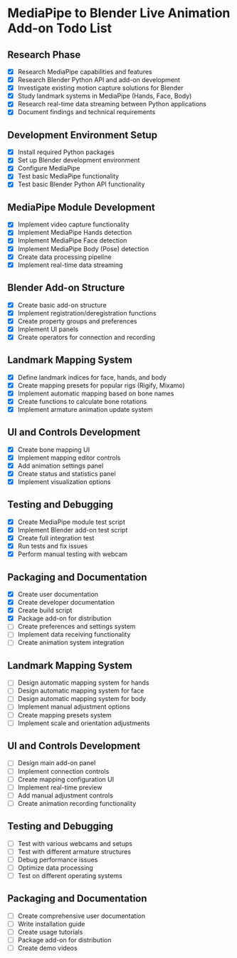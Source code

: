# MediaPipe to Blender Live Animation Add-on Todo List

## Research Phase
- [x] Research MediaPipe capabilities and features
- [x] Research Blender Python API and add-on development
- [x] Investigate existing motion capture solutions for Blender
- [x] Study landmark systems in MediaPipe (Hands, Face, Body)
- [x] Research real-time data streaming between Python applications
- [x] Document findings and technical requirements

## Development Environment Setup
- [x] Install required Python packages
- [x] Set up Blender development environment
- [x] Configure MediaPipe
- [x] Test basic MediaPipe functionality
- [x] Test basic Blender Python API functionality

## MediaPipe Module Development
- [x] Implement video capture functionality
- [x] Implement MediaPipe Hands detection
- [x] Implement MediaPipe Face detection
- [x] Implement MediaPipe Body (Pose) detection
- [x] Create data processing pipeline
- [x] Implement real-time data streaming

## Blender Add-on Structure
- [x] Create basic add-on structure
- [x] Implement registration/deregistration functions
- [x] Create property groups and preferences
- [x] Implement UI panels
- [x] Create operators for connection and recording

## Landmark Mapping System
- [x] Define landmark indices for face, hands, and body
- [x] Create mapping presets for popular rigs (Rigify, Mixamo)
- [x] Implement automatic mapping based on bone names
- [x] Create functions to calculate bone rotations
- [x] Implement armature animation update system

## UI and Controls Development
- [x] Create bone mapping UI
- [x] Implement mapping editor controls
- [x] Add animation settings panel
- [x] Create status and statistics panel
- [x] Implement visualization options

## Testing and Debugging
- [x] Create MediaPipe module test script
- [x] Implement Blender add-on test script
- [x] Create full integration test
- [x] Run tests and fix issues
- [x] Perform manual testing with webcam

## Packaging and Documentation
- [x] Create user documentation
- [x] Create developer documentation
- [x] Create build script
- [x] Package add-on for distribution
- [ ] Create preferences and settings system
- [ ] Implement data receiving functionality
- [ ] Create animation system integration

## Landmark Mapping System
- [ ] Design automatic mapping system for hands
- [ ] Design automatic mapping system for face
- [ ] Design automatic mapping system for body
- [ ] Implement manual adjustment options
- [ ] Create mapping presets system
- [ ] Implement scale and orientation adjustments

## UI and Controls Development
- [ ] Design main add-on panel
- [ ] Implement connection controls
- [ ] Create mapping configuration UI
- [ ] Implement real-time preview
- [ ] Add manual adjustment controls
- [ ] Create animation recording functionality

## Testing and Debugging
- [ ] Test with various webcams and setups
- [ ] Test with different armature structures
- [ ] Debug performance issues
- [ ] Optimize data processing
- [ ] Test on different operating systems

## Packaging and Documentation
- [ ] Create comprehensive user documentation
- [ ] Write installation guide
- [ ] Create usage tutorials
- [ ] Package add-on for distribution
- [ ] Create demo videos
